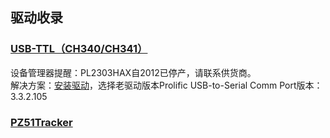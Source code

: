 ## 驱动收录
### [USB-TTL（CH340/CH341）](https://www.wch.cn/download/CH341SER_EXE.html)
设备管理器提醒：PL2303HAX自2012已停产，请联系供货商。   
解决方案：[安装驱动](https://github.com/KPI0/Embed/blob/main/Drives/PL2303_Prolific_GPS_1013_20090319.zip)，选择老驱动版本Prolific USB-to-Serial Comm Port版本：3.3.2.105
### [PZ51Tracker](http://prechin.net/forum.php?mod=viewthread&tid=35264&extra=page%3D1)
